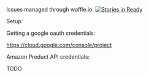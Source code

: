 Issues managed through waffle.io: [![Stories in Ready](https://badge.waffle.io/crccheck/crap.com.png?label=ready)](https://waffle.io/crccheck/crap.com)




Setup:

Getting a google oauth credentials:

https://cloud.google.com/console/project

Amazon Product API credentials:

TODO
